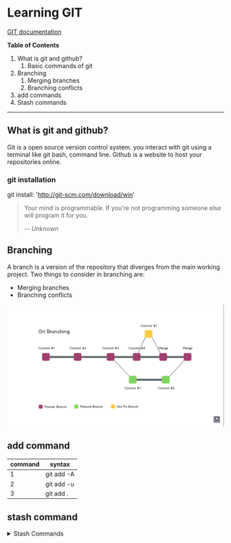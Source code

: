 # Learning GIT

[GIT documentation](https://www.atlassian.com/git/tutorials)

**Table of Contents**
1. What is git and github?
    1. Basic commands of git
1. Branching
    1. Merging branches
    1. Branching conflicts
1. add commands
1. Stash commands

---


## What is git and  github?

<p>Git is a open source version control system. you interact with git using a terminal like git bash, command line.
Github is a website to host your repositories online.</p>

### git installation

git install: 'http://git-scm.com/download/win'

> Your mind is programmable. If you're not programming someone else will program it for you.
>
> -- <cite>Unknown</cite>

## Branching
A branch is a version of the repository that diverges from the main working project.
Two things to consider in branching are:

 - Merging branches
 - Branching conflicts

![branching image](./branching.png)

## add command
| command |syntax |
| ------ | ------ |
| 1| git add -A|
|2|git add -u|
|3|git add .|

## stash command
<details>
        <summary>Stash Commands</summary>

        git stash save "Worked on add function"
        git stash apply stash@{0} 
        git stash list
        git stash pop
        git stash drop stash@{0}
</details>










